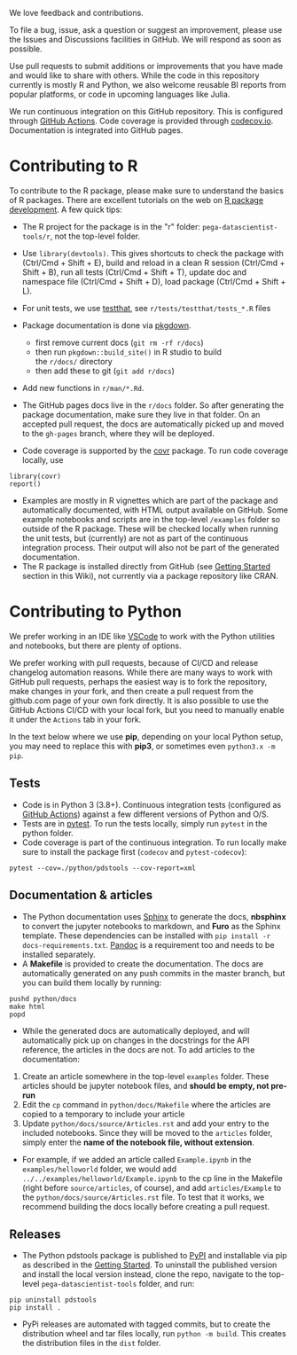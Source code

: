 We love feedback and contributions.

To file a bug, issue, ask a question or suggest an improvement, please use the Issues and Discussions facilities in GitHub. We will respond as soon as possible.

Use pull requests to submit additions or improvements that you have made and would like to share with others. While the code in this repository currently is mostly R and Python, we also welcome reusable BI reports from popular platforms, or code in upcoming languages like Julia.

We run continuous integration on this GitHub repository. This is configured through [GitHub Actions](https://docs.github.com/en/actions). Code coverage is provided through [codecov.io](https://app.codecov.io/gh/pegasystems/pega-datascientist-tools). Documentation is integrated into GitHub pages.

# Contributing to R

To contribute to the R package, please make sure to understand the basics of R packages. There are excellent tutorials on the web on [R package development](http://r-pkgs.had.co.nz/). A few quick tips:

* The R project for the package is in the "r" folder: `pega-datascientist-tools/r`, not the top-level folder.
* Use `library(devtools)`. This gives shortcuts to check the package with (Ctrl/Cmd + Shift + E), build and reload in a clean R session (Ctrl/Cmd + Shift + B), run all tests (Ctrl/Cmd + Shift + T), update doc and namespace file (Ctrl/Cmd + Shift + D), load package (Ctrl/Cmd + Shift + L).
* For unit tests, we use [testthat](https://testthat.r-lib.org), see `r/tests/testthat/tests_*.R` files
* Package documentation is done via [pkgdown](https://pkgdown.r-lib.org/). 
    - first remove current docs (`git rm -rf r/docs`) 
    - then run `pkgdown::build_site()` in R studio to build the `r/docs/` directory
    - then add these to git (`git add r/docs`)
* Add new functions in `r/man/*.Rd`. 
* The GitHub pages docs live in the `r/docs` folder. So after generating the package documentation, make sure they live in that folder. On an accepted pull request, the docs are automatically picked up and moved to the `gh-pages` branch, where they will be deployed.

* Code coverage is supported by the [covr](https://about.codecov.io/) package. To run code coverage locally, use

```
library(covr)
report()
```

* Examples are mostly in R vignettes which are part of the package and automatically documented, with HTML output available on GitHub. Some example notebooks and scripts are in the top-level `/examples` folder so outside of the R package. These will be checked locally when running the unit tests, but (currently) are not as part of the continuous integration process. Their output will also not be part of the generated documentation.
* The R package is installed directly from GitHub (see [Getting Started](/pegasystems/pega-datascientist-tools/wiki#getting-started-with-the-r-library) section in this Wiki), not currently via a package repository like CRAN.

# Contributing to Python

We prefer working in an IDE like [VSCode](https://code.visualstudio.com/) to work with the Python utilities and notebooks, but there are plenty of options. 

We prefer working with pull requests, because of CI/CD and release changelog automation reasons. While there are many ways to work with GitHub pull requests, perhaps the easiest way is to fork the repository, make changes in your fork, and then create a pull request from the github.com page of your own fork directly. It is also possible to use the GitHub Actions CI/CD with your local fork, but you need to manually enable it under the `Actions` tab in your fork.

In the text below where we use **pip**, depending on your local Python setup, you may need to replace this with **pip3**, or sometimes even `python3.x -m pip`.

## Tests

* Code is in Python 3 (3.8+). Continuous integration tests (configured as [GitHub Actions](https://docs.github.com/en/actions)) against a few different versions of Python and O/S.
* Tests are in [pytest](https://docs.pytest.org/). To run the tests locally, simply run `pytest` in the python folder. 
* Code coverage is part of the continuous integration. To run locally make sure to install the package first (`codecov` and `pytest-codecov`): 
```
pytest --cov=./python/pdstools --cov-report=xml
```

## Documentation & articles
* The Python documentation uses [Sphinx](https://www.sphinx-doc.org/) to generate the docs, **nbsphinx** to convert the jupyter notebooks to markdown, and **Furo** as the Sphinx template. These dependencies can be installed with `pip install -r docs-requirements.txt`. [Pandoc](https://pandoc.org/) is a requirement too and needs to be installed separately.
* A **Makefile** is provided to create the documentation. The docs are automatically generated on any push commits in the master branch, but you can build them locally by running:
```
pushd python/docs
make html
popd
```
* While the generated docs are automatically deployed, and will automatically pick up on changes in the docstrings for the API reference, the articles in the docs are not. To add articles to the documentation: 
1. Create an article somewhere in the top-level `examples` folder. These articles should be jupyter notebook files, and **should be empty, not pre-run**
2. Edit the `cp` command in `python/docs/Makefile` where the articles are copied to a temporary to include your article
3. Update `python/docs/source/Articles.rst` and add your entry to the included notebooks. Since they will be moved to the `articles` folder, simply enter the **name of the notebook file, without extension**. 
- For example, if we added an article called `Example.ipynb` in the `examples/helloworld` folder, we would add `../../examples/helloworld/Example.ipynb` to the cp line in the Makefile (right before `source/articles`, of course), and add `articles/Example` to the `python/docs/source/Articles.rst` file. To test that it works, we recommend building the docs locally before creating a pull request.

## Releases

* The Python pdstools package is published to [PyPI](https://pypi.org/) and installable via pip as described in the [Getting Started](/pegasystems/pega-datascientist-tools/wiki#getting-started-with-the-python-tools). To uninstall the published version and install the local version instead, clone the repo, navigate to the top-level `pega-datascientist-tools` folder, and run:
```
pip uninstall pdstools
pip install .
```
* PyPi releases are automated with tagged commits, but to create the distribution wheel and tar files locally, run `python -m build`. This creates the distribution files in the `dist` folder.

